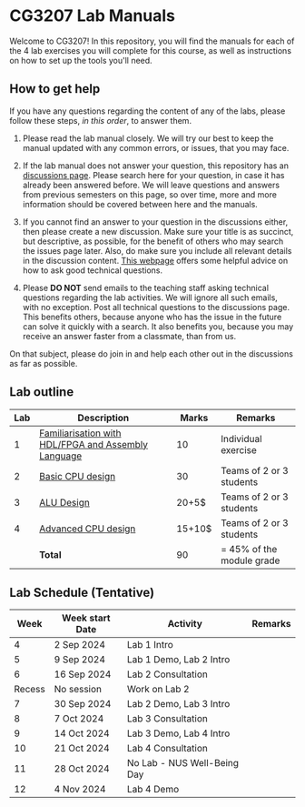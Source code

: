 # CG3207 Lab Manuals

Welcome to CG3207! In this repository, you will find the manuals for each of the 4 lab exercises you will complete for this course, as well as instructions on how to set up the tools you'll need. 

## How to get help

If you have any questions regarding the content of any of the labs, please follow these steps, *in this order*, to answer them.  

1. Please read the lab manual closely. We will try our best to keep the manual updated with any common errors, or issues, that you may face. 

2. If the lab manual does not answer your question, this repository has an [discussions page](https://github.com/nus-cg3207/lab-manuals/discussions). Please search here for your question, in case it has already been answered before. We will leave questions and answers from previous semesters on this page, so over time, more and more information should be covered between here and the manuals. 

3. If you cannot find an answer to your question in the discussions either, then please create a new discussion. Make sure your title is as succinct, but descriptive, as possible, for the benefit of others who may search the issues page later. Also, do make sure you include all relevant details in the discussion content. [This webpage](https://www.freecodecamp.org/news/how-to-ask-good-technical-questions/) offers some helpful advice on how to ask good technical questions. 

4. Please **DO NOT** send emails to the teaching staff asking technical questions regarding the lab activities. We will ignore all such emails, with no exception. Post all technical questions to the discussions page. This benefits others, because anyone who has the issue in the future can solve it quickly with a search. It also benefits you, because you may receive an answer faster from a classmate, than from us. 

On that subject, please do join in and help each other out in the discussions as far as possible. 

## Lab outline
| Lab | Description | Marks | Remarks |
|---|---|---|---|
| 1 | [Familiarisation with HDL/FPGA and Assembly Language](lab1/lab1.md) | 10 | Individual exercise |
| 2 | [Basic CPU design](lab2/lab2.md) | 30 | Teams of 2 or 3 students |
| 3 | [ALU Design](lab3/lab3.md) | 20+5$ | Teams of 2 or 3 students |
| 4 | [Advanced CPU design](lab4/lab4.md) | 15+10$ | Teams of 2 or 3 students |
| |**Total** | 90 | = 45% of the module grade |

## Lab Schedule (Tentative)
| Week | Week start Date | Activity | Remarks |
|---|---|---|---|
| 4 | 2 Sep 2024 | Lab 1 Intro |  |
| 5 | 9 Sep 2024 | Lab 1 Demo, Lab 2 Intro |  |
| 6 | 16 Sep 2024 | Lab 2 Consultation |  |
| Recess | No session | Work on Lab 2 |  |
| 7 | 30 Sep 2024 | Lab 2 Demo, Lab 3 Intro |  |
| 8 | 7 Oct 2024 | Lab 3 Consultation |  |
| 9 | 14 Oct 2024 | Lab 3 Demo, Lab 4 Intro |  |
| 10 | 21 Oct 2024 | Lab 4 Consultation |  |
| 11 | 28 Oct 2024 | No Lab - NUS Well-Being Day |  |
| 12 | 4 Nov 2024 | Lab 4 Demo |  |
